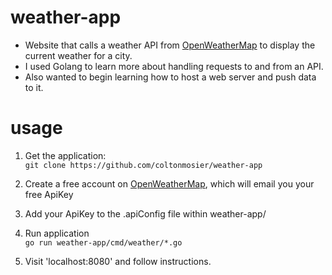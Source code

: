 # weather-app
* Website that calls a weather API from [OpenWeatherMap](https://home.openweathermap.org/) to display the current weather for a city.
* I used Golang to learn more about handling requests to and from an API.
* Also wanted to begin learning how to host a web server and push data to it.
# usage
1. Get the application:  
`git clone https://github.com/coltonmosier/weather-app`

2. Create a free account on [OpenWeatherMap](https://home.openweathermap.org/), which will email you your free ApiKey
3. Add your ApiKey to the .apiConfig file within weather-app/
4. Run application  
`go run weather-app/cmd/weather/*.go`
5. Visit 'localhost:8080' and follow instructions.